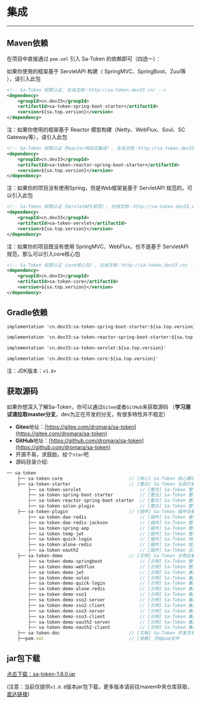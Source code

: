 # 集成

------

## Maven依赖
在项目中直接通过 `pom.xml` 引入 Sa-Token 的依赖即可（四选一）：

<!------------------------------ tabs:start ------------------------------>

<!-- tab:SpringMVC环境 （ServletAPI）  -->
如果你使用的框架基于 ServletAPI 构建（ SpringMVC、SpringBoot、Zuul等 ），请引入此包
``` xml
<!-- Sa-Token 权限认证, 在线文档：http://sa-token.dev33.cn/ -->
<dependency>
	<groupId>cn.dev33</groupId>
	<artifactId>sa-token-spring-boot-starter</artifactId>
	<version>${sa.top.version}</version>
</dependency>
```

<!-- tab:WebFlux环境 （Reactor）  -->
注：如果你使用的框架基于 Reactor 模型构建（Netty、WebFlux、Soul、SC Gateway等），请引入此包
``` xml
<!-- Sa-Token 权限认证（Reactor响应式集成）, 在线文档：http://sa-token.dev33.cn/ -->
<dependency>
	<groupId>cn.dev33</groupId>
	<artifactId>sa-token-reactor-spring-boot-starter</artifactId>
	<version>${sa.top.version}</version>
</dependency>
```

<!-- tab:Servlet容器环境   -->
注：如果你的项目没有使用Spring，但是Web框架是基于 ServletAPI 规范的，可以引入此包
``` xml
<!-- Sa-Token 权限认证（ServletAPI规范）, 在线文档：http://sa-token.dev33.cn/ -->
<dependency>
	<groupId>cn.dev33</groupId>
	<artifactId>sa-token-servlet</artifactId>
	<version>${sa.top.version}</version>
</dependency>
```

<!-- tab:其它   -->
注：如果你的项目既没有使用 SpringMVC、WebFlux，也不是基于 ServletAPI 规范，那么可以引入core核心包
``` xml
<!-- Sa-Token 权限认证（core核心包）, 在线文档：http://sa-token.dev33.cn/ -->
<dependency>
	<groupId>cn.dev33</groupId>
	<artifactId>sa-token-core</artifactId>
	<version>${sa.top.version}</version>
</dependency>
```
<!---------------------------- tabs:end ------------------------------>


## Gradle依赖
<!-- tabs:start -->
<!-- tab:SpringMVC环境 （ServletAPI）  -->
``` xml
implementation 'cn.dev33:sa-token-spring-boot-starter:${sa.top.version}'
```
<!-- tab:WebFlux环境 （Reactor）  -->
``` xml
implementation 'cn.dev33:sa-token-reactor-spring-boot-starter:${sa.top.version}'
```
<!-- tab:Servlet容器环境  -->
``` xml
implementation 'cn.dev33:sa-token-servlet:${sa.top.version}'
```
<!-- tab:其它  -->
``` xml
implementation 'cn.dev33:sa-token-core:${sa.top.version}'
```
<!-- tabs:end -->

注：JDK版本：`v1.8+`


## 获取源码
如果你想深入了解Sa-Token，你可以通过`Gitee`或者`GitHub`来获取源码 （**学习测试请拉取master分支**，dev为正在开发的分支，有很多特性并不稳定）
- **Gitee**地址：[https://gitee.com/dromara/sa-token](https://gitee.com/dromara/sa-token)
- **GitHub**地址：[https://github.com/dromara/sa-token](https://github.com/dromara/sa-token)
- 开源不易，求鼓励，给个`star`吧
- 源码目录介绍: 

``` js
── sa-token
	├── sa-token-core                         // [核心] Sa-Token 核心模块
	├── sa-token-starter                      // [整合] Sa-Token 与其它框架整合
		├── sa-token-servlet                      // [整合] Sa-Token 整合 Servlet容器实现类包
		├── sa-token-spring-boot-starter          // [整合] Sa-Token 整合 SpringBoot 快速集成 
		├── sa-token-reactor-spring-boot-starter  // [整合] Sa-Token 整合 Reactor响应式编程 快速集成 
		├── sa-token-solon-plugin                 // [整合] Sa-Token 整合 Solon 快速集成 
	├── sa-token-plugin                       // [插件] Sa-Token 插件合集
		├── sa-token-dao-redis                    // [插件] Sa-Token 整合 Redis (使用jdk默认序列化方式)
		├── sa-token-dao-redis-jackson            // [插件] Sa-Token 整合 Redis (使用jackson序列化方式)
		├── sa-token-spring-aop                   // [插件] Sa-Token 整合 SpringAOP 注解鉴权
		├── sa-token-temp-jwt                     // [插件] Sa-Token 整合 jwt 临时令牌鉴权 
		├── sa-token-quick-login                  // [插件] Sa-Token 快速注入登录页插件 
		├── sa-token-alone-redis                  // [插件] Sa-Token 独立Redis插件，实现[权限缓存与业务缓存分离]
		├── sa-token-oauth2                       // [插件] Sa-Token 实现 OAuth2.0 模块(内测暂未发布)
	├── sa-token-demo                         // [示例] Sa-Token 示例合集
		├── sa-token-demo-springboot              // [示例] Sa-Token 整合 SpringBoot 
		├── sa-token-demo-webflux                 // [示例] Sa-Token 整合 WebFlux 
		├── sa-token-demo-jwt                     // [示例] Sa-Token 集成 jwt 
		├── sa-token-demo-solon                   // [示例] Sa-Token 集成 Solon 
		├── sa-token-demo-quick-login             // [示例] Sa-Token 集成 quick-login 模块 
		├── sa-token-demo-alone-redis             // [示例] Sa-Token 集成 alone-redis 模块
		├── sa-token-demo-sso1                    // [示例] Sa-Token 集成 SSO单点登录-模式一
		├── sa-token-demo-sso2-server             // [示例] Sa-Token 集成 SSO单点登录-模式二 认证中心
		├── sa-token-demo-sso2-client             // [示例] Sa-Token 集成 SSO单点登录-模式二 应用端
		├── sa-token-demo-sso3-server             // [示例] Sa-Token 集成 SSO单点登录-模式三 认证中心
		├── sa-token-demo-sso3-client             // [示例] Sa-Token 集成 SSO单点登录-模式三 应用端
		├── sa-token-demo-oauth2-server           // [示例] Sa-Token 集成 OAuth2.0 (服务端)
		├── sa-token-demo-oauth2-client           // [示例] Sa-Token 集成 OAuth2.0 (客户端)
	├── sa-token-doc                          // [文档] Sa-Token 开发文档 
	├──pom.xml                                // [依赖] 顶级pom文件 
```




## jar包下载
[点击下载：sa-token-1.6.0.jar](https://oss.dev33.cn/sa-token/sa-token-1.6.0.jar)

(注意：当前仅提供`v1.6.0`版本jar包下载，更多版本请前往maven中央仓库获取，[直达链接](https://search.maven.org/search?q=sa-token))



